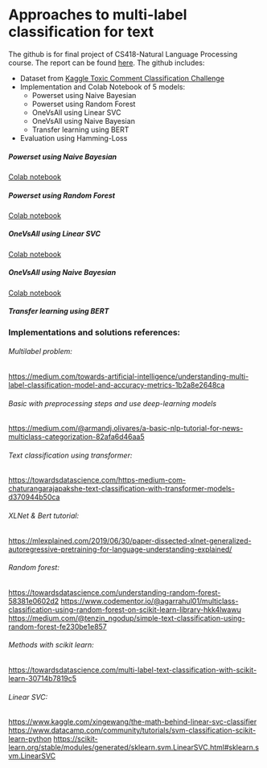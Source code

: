# Approaches to multi-label classification for text

The github is for final project of CS418-Natural Language Processing course. The report can be found [here](https://drive.google.com/file/d/1AiIl0D1lvH6X2rFLtBiD2odlmrXEdNY0/view?usp=sharing).
The github includes:
  - Dataset from [Kaggle Toxic Comment Classification Challenge](https://www.kaggle.com/c/jigsaw-toxic-comment-classification-challenge/)
  - Implementation and Colab Notebook of 5 models:
    - Powerset using Naive Bayesian
    - Powerset using Random Forest
    - OneVsAll using Linear SVC
    - OneVsAll using Naive Bayesian
    - Transfer learning using BERT
  - Evaluation using Hamming-Loss

##### Powerset using Naive Bayesian
[Colab notebook](https://colab.research.google.com/drive/1EBXVLeoPRWydzW0cXWg2Oijpp7Ic4xIc)
##### Powerset using Random Forest
[Colab notebook](https://colab.research.google.com/drive/1htwCaWZuCKVlwEeOw_7l1wDxuEOaBn7L)
##### OneVsAll using Linear SVC
[Colab notebook](https://colab.research.google.com/drive/1QtMF8tO9y_DBCwV0uex_81bVxTGyNgt7)
##### OneVsAll using Naive Bayesian
[Colab notebook](https://colab.research.google.com/drive/1wZVsZdIjPGQaSM_nEeoTLuWkAovex3hq)
##### Transfer learning using BERT


### Implementations and solutions references:
###### Multilabel problem:
https://medium.com/towards-artificial-intelligence/understanding-multi-label-classification-model-and-accuracy-metrics-1b2a8e2648ca

###### Basic with preprocessing steps and use deep-learning models
https://medium.com/@armandj.olivares/a-basic-nlp-tutorial-for-news-multiclass-categorization-82afa6d46aa5

###### Text classification using transformer:
https://towardsdatascience.com/https-medium-com-chaturangarajapakshe-text-classification-with-transformer-models-d370944b50ca

###### XLNet & Bert tutorial:
https://mlexplained.com/2019/06/30/paper-dissected-xlnet-generalized-autoregressive-pretraining-for-language-understanding-explained/

###### Random forest:
https://towardsdatascience.com/understanding-random-forest-58381e0602d2
https://www.codementor.io/@agarrahul01/multiclass-classification-using-random-forest-on-scikit-learn-library-hkk4lwawu
https://medium.com/@tenzin_ngodup/simple-text-classification-using-random-forest-fe230be1e857

###### Methods with scikit learn:
https://towardsdatascience.com/multi-label-text-classification-with-scikit-learn-30714b7819c5


###### Linear SVC:
https://www.kaggle.com/xingewang/the-math-behind-linear-svc-classifier
https://www.datacamp.com/community/tutorials/svm-classification-scikit-learn-python
https://scikit-learn.org/stable/modules/generated/sklearn.svm.LinearSVC.html#sklearn.svm.LinearSVC
